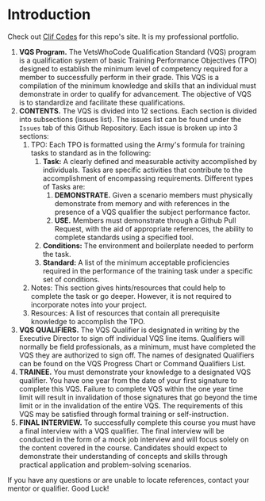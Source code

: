 # Introduction

Check out [Clif Codes](https://clif.codes) for this repo's site. It is my professional portfolio.

1. **VQS Program.** The VetsWhoCode Qualification Standard (VQS) program is a qualification
system of basic Training Performance Objectives (TPO) designed to establish the minimum level of
competency required for a member to successfully perform in their grade. This VQS is a compilation of
the minimum knowledge and skills that an individual must demonstrate in order to qualify for
advancement. The objective of VQS is to standardize and facilitate these qualifications.
1. **CONTENTS.** The VQS is divided into 12 sections. Each section is divided into subsections (issues list). The issues list can be found under the `Issues` tab of this Github Repository. Each issue is broken up into 3 sections:
    1. TPO: Each TPO is formatted using the Army's formula for training tasks to standard as in the following:
        1. **Task:** A clearly defined and measurable activity accomplished by individuals. Tasks are specific activities that contribute to the accomplishment of encompassing requirements. Different types of Tasks are:
            1. **DEMONSTRATE.** Given a scenario members must physically demonstrate from memory and with references in the presence of a VQS qualifier the subject performance factor.
            1. **USE.** Members must demonstrate through a Github Pull Request, with the aid of appropriate references, the ability to complete standards using a specified tool.
        1. **Conditions:** The environment and boilerplate needed to perform the task.
        1. **Standard:** A list of the minimum acceptable proficiencies required in the performance of the training task under a specific set of conditions.
    1. Notes: This section gives hints/resources that could help to complete the task or go deeper. However, it is not required to incorporate notes into your project.
    1. Resources: A list of resources that contain all prerequisite knowledge to accomplish the TPO.
1. **VQS QUALIFIERS.** The VQS Qualifier is designated in writing by the Executive Director to sign off
individual VQS line items. Qualifiers will normally be field professionals, as a minimum, must have
completed the VQS they are authorized to sign off. The names of designated Qualifiers can be found on
the VQS Progress Chart or Command Qualifiers List.
1. **TRAINEE.**  You must demonstrate your knowledge to a designated VQS qualifier. You have one year
from the date of your first signature to complete this VQS. Failure to complete VQS within the one year
time limit will result in invalidation of those signatures that go beyond the time limit or in the invalidation of
the entire VQS. The requirements of this VQS may be satisfied through formal training or self-instruction.
1. **FINAL INTERVIEW.** To successfully complete this course you must have a final interview with a VQS qualifier. The final interview will be conducted in the form of a mock job interview and will focus solely on the content covered in the course. Candidates should expect to demonstrate their understanding of concepts and skills through practical application and problem-solving scenarios.

If you have any questions or are unable to locate references, contact your mentor or qualifier. Good
Luck!
